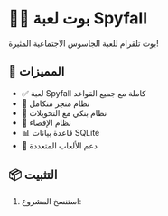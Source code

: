 # 🕵️‍♂️ بوت لعبة Spyfall

بوت تلقرام للعبة الجاسوس الاجتماعية المثيرة!

## 🚀 المميزات

- ✅ لعبة Spyfall كاملة مع جميع القواعد
- 🛒 نظام متجر متكامل
- 🏦 نظام بنكي مع التحويلات
- 🎯 نظام الإقصاء
- 📊 قاعدة بيانات SQLite
- 🔄 دعم الألعاب المتعددة

## 📦 التثبيت

1. استنسخ المشروع:
